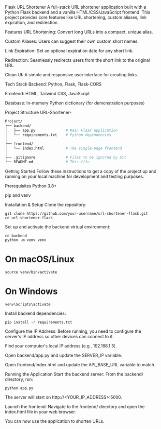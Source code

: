 Flask URL Shortener
A full-stack URL shortener application built with a Python Flask backend and a vanilla HTML/CSS/JavaScript frontend. This project provides core features like URL shortening, custom aliases, link expiration, and redirection.

Features
URL Shortening: Convert long URLs into a compact, unique alias.

Custom Aliases: Users can suggest their own custom short names.

Link Expiration: Set an optional expiration date for any short link.

Redirection: Seamlessly redirects users from the short link to the original URL.

Clean UI: A simple and responsive user interface for creating links.

Tech Stack
Backend: Python, Flask, Flask-CORS

Frontend: HTML, Tailwind CSS, JavaScript

Database: In-memory Python dictionary (for demonstration purposes)

Project Structure
URL-Shortener-
```bash
Project/
├── backend/
│   ├── app.py              # Main Flask application
│   └── requirements.txt    # Python dependencies
│
├── frontend/
│   └── index.html          # The single-page frontend
│
├── .gitignore              # Files to be ignored by Git
└── README.md               # This file
```
Getting Started
Follow these instructions to get a copy of the project up and running on your local machine for development and testing purposes.

Prerequisites
Python 3.8+

pip and venv

Installation & Setup
Clone the repository:
```
git clone https://github.com/your-username/url-shortener-flask.git
cd url-shortener-flask
```
Set up and activate the backend virtual environment:
```
cd backend
python -m venv venv
```
# On macOS/Linux
```
source venv/bin/activate
```
# On Windows
```
venv\Scripts\activate
```
Install backend dependencies:
```
pip install -r requirements.txt
```
Configure the IP Address:
Before running, you need to configure the server's IP address so other devices can connect to it.

Find your computer's local IP address (e.g., 192.168.1.5).

Open backend/app.py and update the SERVER_IP variable.

Open frontend/index.html and update the API_BASE_URL variable to match.

Running the Application
Start the backend server:
From the backend/ directory, run:
```
python app.py
```
The server will start on http://<YOUR_IP_ADDRESS>:5000.

Launch the frontend:
Navigate to the frontend/ directory and open the index.html file in your web browser.

You can now use the application to shorten URLs.
